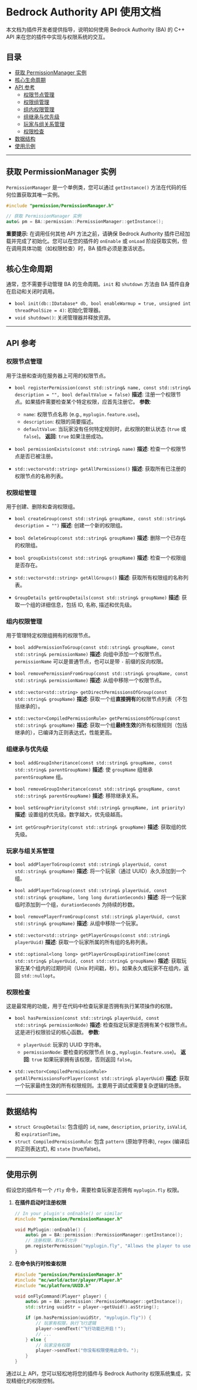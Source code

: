 # Bedrock Authority API 使用文档

本文档为插件开发者提供指导，说明如何使用 Bedrock Authority (BA) 的 C++ API 来在您的插件中实现与权限系统的交互。

## 目录
- [获取 PermissionManager 实例](#获取-permissionmanager-实例)
- [核心生命周期](#核心生命周期)
- [API 参考](#api-参考)
  - [权限节点管理](#权限节点管理)
  - [权限组管理](#权限组管理)
  - [组内权限管理](#组内权限管理)
  - [组继承与优先级](#组继承与优先级)
  - [玩家与组关系管理](#玩家与组关系管理)
  - [权限检查](#权限检查)
- [数据结构](#数据结构)
- [使用示例](#使用示例)

---

## 获取 PermissionManager 实例

`PermissionManager` 是一个单例类，您可以通过 `getInstance()` 方法在代码的任何位置获取其唯一实例。

```cpp
#include "permission/PermissionManager.h"

// 获取 PermissionManager 实例
auto& pm = BA::permission::PermissionManager::getInstance();
```

**重要提示**: 在调用任何其他 API 方法之前，请确保 Bedrock Authority 插件已经加载并完成了初始化。您可以在您的插件的 `onEnable` 或 `onLoad` 阶段获取实例，但在调用具体功能（如权限检查）时，BA 插件必须是激活状态。

## 核心生命周期

通常，您不需要手动管理 BA 的生命周期。`init` 和 `shutdown` 方法由 BA 插件自身在启动和关闭时调用。

- `bool init(db::IDatabase* db, bool enableWarmup = true, unsigned int threadPoolSize = 4)`: 初始化管理器。
- `void shutdown()`: 关闭管理器并释放资源。

---

## API 参考

### 权限节点管理

用于注册和查询在服务器上可用的权限节点。

- `bool registerPermission(const std::string& name, const std::string& description = "", bool defaultValue = false)`
  **描述**: 注册一个权限节点。如果插件需要检查某个特定权限，应首先注册它。
  **参数**:
    - `name`: 权限节点名称 (e.g., `myplugin.feature.use`)。
    - `description`: 权限的简要描述。
    - `defaultValue`: 当玩家没有任何特定规则时，此权限的默认状态 (`true` 或 `false`)。
  **返回**: `true` 如果注册成功。

- `bool permissionExists(const std::string& name)`
  **描述**: 检查一个权限节点是否已被注册。

- `std::vector<std::string> getAllPermissions()`
  **描述**: 获取所有已注册的权限节点的名称列表。

### 权限组管理

用于创建、删除和查询权限组。

- `bool createGroup(const std::string& groupName, const std::string& description = "")`
  **描述**: 创建一个新的权限组。

- `bool deleteGroup(const std::string& groupName)`
  **描述**: 删除一个已存在的权限组。

- `bool groupExists(const std::string& groupName)`
  **描述**: 检查一个权限组是否存在。

- `std::vector<std::string> getAllGroups()`
  **描述**: 获取所有权限组的名称列表。

- `GroupDetails getGroupDetails(const std::string& groupName)`
  **描述**: 获取一个组的详细信息，包括 ID, 名称, 描述和优先级。

### 组内权限管理

用于管理特定权限组拥有的权限节点。

- `bool addPermissionToGroup(const std::string& groupName, const std::string& permissionName)`
  **描述**: 向组中添加一个权限节点。`permissionName` 可以是普通节点，也可以是带 `-` 前缀的反向权限。

- `bool removePermissionFromGroup(const std::string& groupName, const std::string& permissionName)`
  **描述**: 从组中移除一个权限节点。

- `std::vector<std::string> getDirectPermissionsOfGroup(const std::string& groupName)`
  **描述**: 获取一个组**直接拥有**的权限节点列表（不包括继承的）。

- `std::vector<CompiledPermissionRule> getPermissionsOfGroup(const std::string& groupName)`
  **描述**: 获取一个组**最终生效**的所有权限规则（包括继承的），已编译为正则表达式，性能更高。

### 组继承与优先级

- `bool addGroupInheritance(const std::string& groupName, const std::string& parentGroupName)`
  **描述**: 使 `groupName` 组继承 `parentGroupName` 组。

- `bool removeGroupInheritance(const std::string& groupName, const std::string& parentGroupName)`
  **描述**: 移除继承关系。

- `bool setGroupPriority(const std::string& groupName, int priority)`
  **描述**: 设置组的优先级。数字越大，优先级越高。

- `int getGroupPriority(const std::string& groupName)`
  **描述**: 获取组的优先级。

### 玩家与组关系管理

- `bool addPlayerToGroup(const std::string& playerUuid, const std::string& groupName)`
  **描述**: 将一个玩家（通过 UUID）永久添加到一个组。

- `bool addPlayerToGroup(const std::string& playerUuid, const std::string& groupName, long long durationSeconds)`
  **描述**: 将一个玩家临时添加到一个组，`durationSeconds` 为持续的秒数。

- `bool removePlayerFromGroup(const std::string& playerUuid, const std::string& groupName)`
  **描述**: 从组中移除一个玩家。

- `std::vector<std::string> getPlayerGroups(const std::string& playerUuid)`
  **描述**: 获取一个玩家所属的所有组的名称列表。

- `std::optional<long long> getPlayerGroupExpirationTime(const std::string& playerUuid, const std::string& groupName)`
  **描述**: 获取玩家在某个组内的过期时间（Unix 时间戳，秒）。如果永久或玩家不在组内，返回 `std::nullopt`。

### 权限检查

这是最常用的功能，用于在代码中检查玩家是否拥有执行某项操作的权限。

- `bool hasPermission(const std::string& playerUuid, const std::string& permissionNode)`
  **描述**: 检查指定玩家是否拥有某个权限节点。这是进行权限验证的核心函数。
  **参数**:
    - `playerUuid`: 玩家的 UUID 字符串。
    - `permissionNode`: 要检查的权限节点 (e.g., `myplugin.feature.use`)。
  **返回**: `true` 如果玩家拥有该权限，否则返回 `false`。

- `std::vector<CompiledPermissionRule> getAllPermissionsForPlayer(const std::string& playerUuid)`
  **描述**: 获取一个玩家最终生效的所有权限规则。主要用于调试或需要复杂逻辑的场景。

---

## 数据结构

- `struct GroupDetails`: 包含组的 `id`, `name`, `description`, `priority`, `isValid`, 和 `expirationTime`。
- `struct CompiledPermissionRule`: 包含 `pattern` (原始字符串), `regex` (编译后的正则表达式), 和 `state` (true/false)。

---

## 使用示例

假设您的插件有一个 `/fly` 命令，需要检查玩家是否拥有 `myplugin.fly` 权限。

1.  **在插件启动时注册权限**

    ```cpp
    // In your plugin's onEnable() or similar
    #include "permission/PermissionManager.h"

    void MyPlugin::onEnable() {
        auto& pm = BA::permission::PermissionManager::getInstance();
        // 注册权限，默认不允许
        pm.registerPermission("myplugin.fly", "Allows the player to use the /fly command.", false);
    }
    ```

2.  **在命令执行时检查权限**

    ```cpp
    #include "permission/PermissionManager.h"
    #include "mc/world/actor/player/Player.h"
    #include "mc/platform/UUID.h"

    void onFlyCommand(Player* player) {
        auto& pm = BA::permission::PermissionManager::getInstance();
        std::string uuidStr = player->getUuid().asString();

        if (pm.hasPermission(uuidStr, "myplugin.fly")) {
            // 玩家有权限，执行飞行逻辑
            player->sendText("飞行功能已开启！");
            // ...
        } else {
            // 玩家没有权限
            player->sendText("你没有权限使用此命令。");
        }
    }
    ```

通过以上 API，您可以轻松地将您的插件与 Bedrock Authority 权限系统集成，实现精细化的权限控制。
